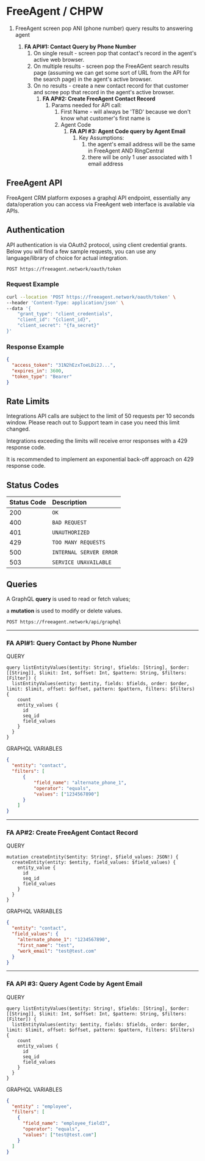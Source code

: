 # FreeAgent / CHPW

1. FreeAgent screen pop ANI (phone number) query results to answering agent

   1. **FA API#1: Contact Query by Phone Number**
      1. On single result - screen pop that contact's record in the agent's active web browser.
      2. On multiple results - screen pop the FreeAGent search results page (assuming we can get some sort of URL from the API for the search page) in the agent's active browser.
      3. On no results - create a new contact record for that customer and scree pop that record in the agent's active browser.
         1. **FA AP#2: Create FreeAgent Contact Record**
            1. Params needed for API call:
               1. First Name - will always be 'TBD' because we don't know what customer's first name is
               2. Agent Code
                  1. **FA API #3: Agent Code query by Agent Email**
                     1. Key Assumptions:
                        1. the agent's email address will be the same in FreeAgent AND RingCentral
                        2. there will be only 1 user associated with 1 email address

## **FreeAgent API**

FreeAgent CRM platform exposes a graphql API endpoint, essentially any data/operation you can access via FreeAgent web interface is available via APIs.

## **Authentication**

API authentication is via OAuth2 protocol, using client credential grants.
Below you will find a few sample requests, you can use any language/library of choice for actual integration.

```http
POST https://freeagent.network/oauth/token
```

### Request Example

```bash
curl --location 'POST https://freeagent.network/oauth/token' \
--header 'Content-Type: application/json' \
--data '{
    "grant_type": "client_credentials",
    "client_id": "{client_id}",
    "client_secret": "{fa_secret}"
}'
```

### Response Example

```json
{
  "access_token": "31N2hEzxToeLDi2J...",
  "expires_in": 3600,
  "token_type": "Bearer"
}
```

## **Rate Limits**

Integrations API calls are subject to the limit of 50 requests per 10 seconds window. Please reach out to Support team in case you need this limit changed.

Integrations exceeding the limits will receive error responses with a 429 response code.

It is recommended to implement an exponential back-off approach on 429 response code.

## **Status Codes**

| Status Code | Description             |
| :---------- | :---------------------- |
| 200         | `OK`                    |
| 400         | `BAD REQUEST`           |
| 401         | `UNAUTHORIZED`          |
| 429         | `TOO MANY REQUESTS`     |
| 500         | `INTERNAL SERVER ERROR` |
| 503         | `SERVICE UNAVAILABLE`   |

## **Queries**

A GraphQL **query** is used to read or fetch values;

a **mutation** is used to modify or delete values.

```http
POST https://freeagent.network/api/graphql
```

---

### FA API#1: **Query** Contact by Phone Number

QUERY

```text
query listEntityValues($entity: String!, $fields: [String], $order: [[String]], $limit: Int, $offset: Int, $pattern: String, $filters: [Filter]) {
  listEntityValues(entity: $entity, fields: $fields, order: $order, limit: $limit, offset: $offset, pattern: $pattern, filters: $filters) {
    count
    entity_values {
      id
      seq_id
      field_values
    }
  }
}
```

GRAPHQL VARIABLES

```json
{
  "entity": "contact",
  "filters": [
      {
          "field_name": "alternate_phone_1",
          "operator": "equals",
          "values": ["1234567890"]
      }
    ]
}
```

---

### FA AP#2: **Create** FreeAgent Contact Record

QUERY

```text
mutation createEntity($entity: String!, $field_values: JSON!) {
  createEntity(entity: $entity, field_values: $field_values) {
    entity_value {
      id
      seq_id
      field_values
    }
  }
}
```

GRAPHQL VARIABLES

```json
{
  "entity": "contact",
  "field_values": {
    "alternate_phone_1": "1234567890",
    "first_name": "test",
    "work_email": "test@test.com"
  }
}
```

---

### FA API #3: Query Agent Code by Agent Email

QUERY

```text
query listEntityValues($entity: String!, $fields: [String], $order: [[String]], $limit: Int, $offset: Int, $pattern: String, $filters: [Filter]) {
  listEntityValues(entity: $entity, fields: $fields, order: $order, limit: $limit, offset: $offset, pattern: $pattern, filters: $filters) {
    count
    entity_values {
      id
      seq_id
      field_values
    }
  }
}
```

GRAPHQL VARIABLES

```json
{
  "entity" : "employee",
  "filters": [
    {
      "field_name": "employee_field3",
      "operator": "equals",
      "values": ["test@test.com"]
    }
  ]
}
```
